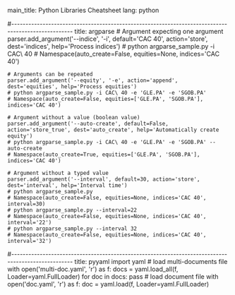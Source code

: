 main_title: Python Libraries Cheatsheet
lang: python

#---------------------------------------------------------------------------------------------------
title: argparse
    # Argument expecting one argument
    parser.add_argument('--indice', '-i', default='CAC 40', action='store', dest='indices', help='Process indices')
    # python argparse_sample.py -i CAC\ 40
    # Namespace(auto_create=False, equities=None, indices='CAC 40')

    # Arguments can be repeated
    parser.add_argument('--equity', '-e', action='append', dest='equities', help='Process equities')
    # python argparse_sample.py -i CAC\ 40 -e 'GLE.PA' -e 'SGOB.PA'
    # Namespace(auto_create=False, equities=['GLE.PA', 'SGOB.PA'], indices='CAC 40')

    # Argument without a value (boolean value)
    parser.add_argument('--auto-create', default=False, action='store_true', dest='auto_create', help='Automatically create equity')
    # python argparse_sample.py -i CAC\ 40 -e 'GLE.PA' -e 'SGOB.PA' --auto-create
    # Namespace(auto_create=True, equities=['GLE.PA', 'SGOB.PA'], indices='CAC 40')

    # Argument without a typed value
    parser.add_argument('--interval', default=30, action='store', dest='interval', help='Interval time')
    # python argparse_sample.py
    # Namespace(auto_create=False, equities=None, indices='CAC 40', interval=30)
    # python argparse_sample.py --interval=22
    # Namespace(auto_create=False, equities=None, indices='CAC 40', interval='22')
    # python argparse_sample.py --interval 32
    # Namespace(auto_create=False, equities=None, indices='CAC 40', interval='32')

#---------------------------------------------------------------------------------------------------
title: pyyaml
    import yaml
    # load multi-documents file
    with open('multi-doc.yaml', 'r') as f:
    docs = yaml.load_all(f, Loader=yaml.FullLoader)
    for doc in docs:
      pass
    # load document file
    with open('doc.yaml', 'r') as f:
    doc = yaml.load(f, Loader=yaml.FullLoader)

